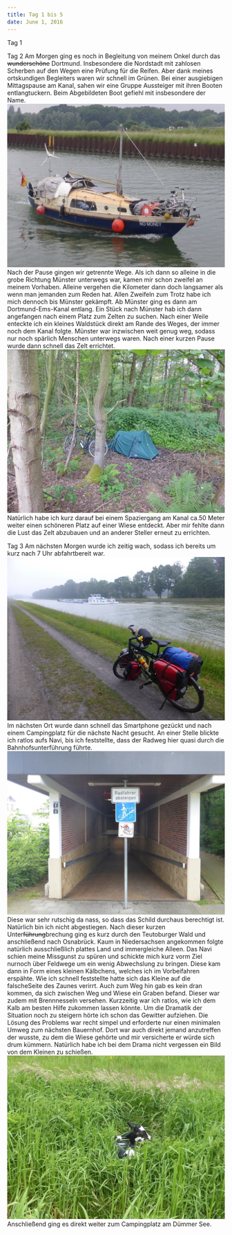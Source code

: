 ```yaml
---
title: Tag 1 bis 5
date: June 1, 2016
---
```


Tag 1

Tag 2
Am Morgen ging es noch in Begleitung von meinem Onkel durch das ~~wunderschöne~~ Dortmund.
Insbesondere die Nordstadt mit zahlosen Scherben auf den Wegen eine Prüfung für die Reifen.
Aber dank meines ortskundigen Begleiters waren wir schnell im Grünen.
Bei einer ausgiebigen Mittagspause am Kanal, sahen wir eine Gruppe Aussteiger mit ihren Booten entlangtuckern.
Beim Abgebildeten Boot gefiehl mit insbesondere der Name.
![No Money](../images/tag2_1.jpg)
Nach der Pause gingen wir getrennte Wege.
Als ich dann so alleine in die grobe Richtung Münster unterwegs war, kamen mir schon zweifel an meinem Vorhaben.
Alleine vergehen die Kilometer dann doch langsamer als wenn man jemanden zum Reden hat.
Allen Zweifeln zum Trotz habe ich mich dennoch bis Münster gekämpft.
Ab Münster ging es dann am Dortmund-Ems-Kanal entlang.
Ein Stück nach Münster hab ich dann angefangen nach einem Platz zum Zelten zu suchen.
Nach einer Weile enteckte ich ein kleines Waldstück direkt am Rande des Weges, der immer noch dem Kanal folgte.
Münster war inzwischen weit genug weg, sodass nur noch spärlich Menschen unterwegs waren.
Nach einer kurzen Pause wurde dann schnell das Zelt errichtet.
![Zelten am Kanal](../images/tag2_2.jpg)
Natürlich habe ich kurz darauf bei einem Spaziergang am Kanal ca.50 Meter weiter einen schöneren Platz auf einer Wiese entdeckt.
Aber mir fehlte dann die Lust das Zelt abzubauen und an anderer Steller erneut zu errichten.

Tag 3
Am nächsten Morgen wurde ich zeitig wach, sodass ich bereits um kurz nach 7 Uhr abfahrtbereit war.
![Abfahrtbereit](../images/tag3_1.jpg)
Im nächsten Ort wurde dann schnell das Smartphone gezückt und nach einem Campingplatz für die nächste Nacht gesucht.
An einer Stelle blickte ich ratlos aufs Navi, bis ich feststellte, dass der Radweg hier quasi durch die Bahnhofsunterführung führte.
![Unterführung](../images/tag3_2.jpg)
Diese war sehr rutschig da nass, so dass das Schild durchaus berechtigt ist.
Natürlich bin ich nicht abgestiegen.
Nach dieser kurzen Unter~~führung~~brechung ging es kurz durch den Teutoburger Wald und anschließend nach Osnabrück.
Kaum in Niedersachsen angekommen folgte natürlich ausschließlich plattes Land und immergleiche Alleen.
Das Navi schien meine Missgunst zu spüren und schickte mich kurz vorm Ziel nurnoch über Feldwege um ein wenig Abwechslung zu bringen.
Diese kam dann in Form eines kleinen Kälbchens, welches ich im Vorbeifahren erspähte.
Wie ich schnell feststellte hatte sich das Kleine auf die falscheSeite des Zaunes verirrt.
Auch zum Weg hin gab es kein dran kommen, da sich zwischen Weg und Wiese ein Graben befand.
Dieser war zudem mit Brennnesseln versehen.
Kurzzeitig war ich ratlos, wie ich dem Kalb am besten Hilfe zukommen lassen könnte.
Um die Dramatik der Situation noch zu steigern hörte ich schon das Gewitter aufziehen.
Die Lösung des Problems war recht simpel und erforderte nur einen minimalen Umweg zum nächsten Bauernhof.
Dort war auch direkt jemand anzutreffen der wusste, zu dem die Wiese gehörte und mir versicherte er würde sich drum kümmern.
Natürlich habe ich bei dem Drama nicht vergessen ein Bild von dem Kleinen zu schießen.
![Kälbchen](../images/tag3_3.jpg)
Anschließend ging es direkt weiter zum Campingplatz am Dümmer See.



